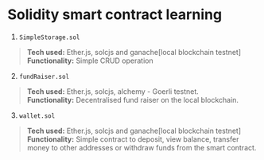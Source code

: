 # Solidity smart contract learning
1. ``SimpleStorage.sol``
>**Tech used:** Ether.js, solcjs and ganache[local blockchain testnet]  
**Functionality:** Simple CRUD operation

2. ``fundRaiser.sol`` 
>**Tech used:** Ether.js, solcjs, alchemy - Goerli testnet.  
**Functionality:** Decentralised fund raiser on the local blockchain. 

3. ``wallet.sol`` 
>**Tech used:** Ether.js, solcjs and ganache[local blockchain testnet]  
**Functionality:** Simple contract to deposit, view balance, transfer money to other addresses or withdraw funds from the smart contract.  
